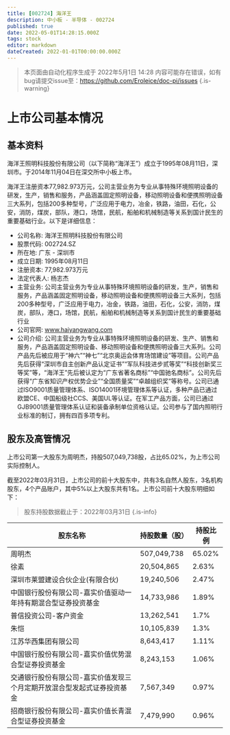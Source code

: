 ```yaml
---
title: [002724] 海洋王
description: 中小板 - 半导体 - 002724
published: true
date: 2022-05-01T14:28:15.000Z
tags: stock
editor: markdown
dateCreated: 2022-01-01T00:00:00.000Z
---
```


> 本页面由自动化程序生成于 2022年5月1日 14:28
> 内容可能存在错误，如有bug请提交issue至：https://github.com/Eroleice/doc-pi/issues
{.is-warning}

# 上市公司基本情况

## 基本资料

海洋王照明科技股份有限公司（以下简称“海洋王”）成立于1995年08月11日，深圳市。于2014年11月04日在深交所中小板上市。

海洋王注册资本77,982.973万元，公司主营业务为专业从事特殊环境照明设备的研发，生产，销售和服务，产品涵盖固定照明设备，移动照明设备和便携照明设备三大系列，包括200多种型号，广泛应用于电力，冶金，铁路，油田，石化，公安，消防，煤炭，部队，港口，场馆，民航，船舶和机械制造等关系到国计民生的重要基础行业。以下是详细信息：

- 公司名称: 海洋王照明科技股份有限公司
- 股票代码: 002724.SZ
- 所在地: 广东 - 深圳市
- 成立日期: 1995年08月11日
- 注册资本: 77,982.973万元
- 法定代表人: 杨志杰
- 主营业务: 公司主营业务为专业从事特殊环境照明设备的研发，生产，销售和服务，产品涵盖固定照明设备，移动照明设备和便携照明设备三大系列，包括200多种型号，广泛应用于电力，冶金，铁路，油田，石化，公安，消防，煤炭，部队，港口，场馆，民航，船舶和机械制造等关系到国计民生的重要基础行业
- 公司官网: www.haiyangwang.com
- 公司介绍: 公司主营业务为专业从事特殊环境照明设备的研发、生产、销售和服务，产品涵盖固定照明设备、移动照明设备和便携照明设备三大系列。公司产品先后被应用于“神六”“神七”“北京奥运会体育场馆建设”等项目。公司产品先后获得“深圳市自主创新产品认定证书”“军队科技进步贰等奖”“科技创新奖三等奖”等，“海洋王”先后被认定为“广东省著名商标”“中国驰名商标”。公司先后获得“广东省知识产权优势企业”“全国质量奖”“卓越组织奖”等称号。公司已通过ISO9001质量管理体系、ISO14001环境管理体系等认证，多种产品已通过欧盟CE、中国船级社CCS、美国UL等认证。在军工产品方面，公司已通过GJB9001质量管理体系认证和装备承制单位资格认证。公司参与了国内照明行业标准的制订，拥有四百多项专利。


## 股东及高管情况

上市公司第一大股东为周明杰，持股507,049,738股，占比65.02%，为上市公司实际控制人。

截至2022年03月31日，上市公司的前十大股东中，共有3名自然人股东，3名机构股东，4个产品账户，其中5%以上大股东共有1名。上市公司前十大股东明细如下：

> 股东持股数据截止于：2022年03月31日
{.is-info}

| 股东名称 | 持股数量（股） | 持股比例 |
| --- | --- | --- |
| 周明杰 | 507,049,738 | 65.02% |
| 徐素 | 20,504,865 | 2.63% |
| 深圳市莱盟建设合伙企业(有限合伙) | 19,240,506 | 2.47% |
| 中国银行股份有限公司-嘉实价值驱动一年持有期混合型证券投资基金 | 14,733,986 | 1.89% |
| 普信投资公司-客户资金 | 13,262,541 | 1.7% |
| 朱恺 | 10,105,839 | 1.3% |
| 江苏华西集团有限公司 | 8,643,417 | 1.11% |
| 中国银行股份有限公司-嘉实价值优势混合型证券投资基金 | 8,243,153 | 1.06% |
| 交通银行股份有限公司-嘉实价值发现三个月定期开放混合型发起式证券投资基金 | 7,567,349 | 0.97% |
| 招商银行股份有限公司-嘉实价值长青混合型证券投资基金 | 7,479,990 | 0.96% |




